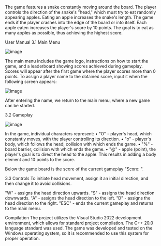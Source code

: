 
The game features a snake constantly moving around the board. 
The player controls the direction of the snake's "head," which must try to eat randomly appearing apples. 
Eating an apple increases the snake's length. The game ends if the player crashes into the edge of the board or into itself. 
Each apple eaten increases the player's score by 10 points. The goal is to eat as many apples as possible, thus achieving the highest score.

User Manual
3.1 Main Menu


  ![image](https://github.com/piotrekskt/C-Snake-game-/assets/154207023/20589303-e1ef-4e06-99c1-3928841683c7)



  The main menu includes the game logo, instructions on how to start the game, and a leaderboard showing scores achieved during gameplay. 
  Scores will appear after the first game where the player scores more than 0 points. 
  To assign a player name to the obtained score, input it when the following screen appears:

  
  ![image](https://github.com/piotrekskt/C-Snake-game-/assets/154207023/0031f261-37b5-4c79-90e6-3584e9a1a9e0)


  After entering the name, we return to the main menu, where a new game can be started.

3.2 Gameplay


![image](https://github.com/piotrekskt/C-Snake-game-/assets/154207023/cfccb82f-0af7-423d-aec7-9581bd207766)


  In the game, individual characters represent:
  • "O" - player's head, which constantly moves, with the player controlling its direction.
  • "o" - player's body, which follows the head, collision with which ends the game.
  • "%" - board barrier, collision with which ends the game.
  • "@" - apple (point), the player's goal is to direct the head to the apple. This results in adding a body element and 10 points to the score.

Below the game board is the score of the current gameplay "Score: ".

3.3 Controls
  To initiate head movement, assign it an initial direction, and then change it to avoid collisions.
  
  "W" - assigns the head direction upwards.
  "S" - assigns the head direction downwards.
  "A" - assigns the head direction to the left.
  "D" - assigns the head direction to the right.
  "ESC" - ends the current gameplay and returns to the main menu.

Compilation
The project utilizes the Visual Studio 2022 development environment, which allows for standard project compilation. 
The C++ 20.0 language standard was used. The game was developed and tested on the Windows operating system, so it is recommended to use this system for proper operation.



